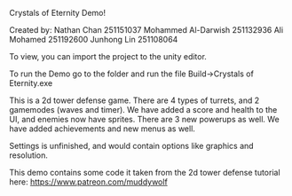 Crystals of Eternity Demo!

Created by:
Nathan Chan 251151037
Mohammed Al-Darwish 251132936
Ali Mohamed 251192600
Junhong Lin 251108064

To view, you can import the project to the unity editor.

To run the Demo go to the folder and run the file Build->Crystals of Eternity.exe

This is a 2d tower defense game. There are 4 types of turrets, and 2 gamemodes (waves and timer). We have added a score and health to the UI, and enemies now have sprites. There are 3 new powerups as well. We have added achievements and new menus as well.

Settings is unfinished, and would contain options like graphics and resolution.

This demo contains some code it taken from the 2d tower defense tutorial here: https://www.patreon.com/muddywolf
